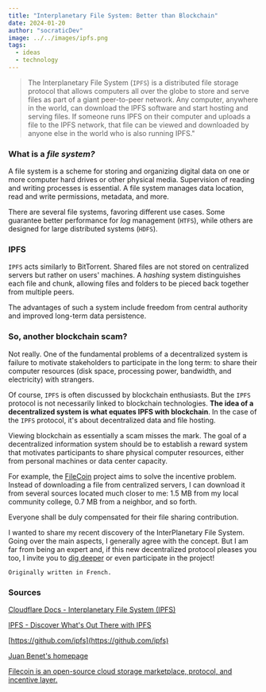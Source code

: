 ```yaml
---
title: "Interplanetary File System: Better than Blockchain"
date: 2024-01-20
author: "socraticDev"
image: ../../images/ipfs.png
tags:
  - ideas
  - technology
---
```


>The Interplanetary File System (`IPFS`) is a distributed file storage protocol
>that allows computers all over the globe to store and serve files as part of a
>giant peer-to-peer network. Any computer, anywhere in the world, can download
>the IPFS software and start hosting and serving files. If someone runs IPFS on
>their computer and uploads a file to the IPFS network, that file can be viewed
>and downloaded by anyone else in the world who is also running IPFS."

### What is a _file system?_

A file system is a scheme for storing and organizing digital data on one or more computer hard drives or other physical media. Supervision of reading and writing processes is essential. A file system manages data location, read and write
permissions, metadata, and more.

There are several file systems, favoring different use cases.
Some guarantee better performance for _log_ management (`HTFS`), while
others are designed for large distributed systems (`HDFS`).

### IPFS

`IPFS` acts similarly to BitTorrent. Shared files are not
stored on centralized servers but rather on users' machines. A _hashing_ system distinguishes each file and chunk, allowing files and folders to be pieced back together from multiple peers.

The advantages of such a system include freedom from central authority and
improved long-term data persistence.

### So, another blockchain scam?

Not really. One of the fundamental problems of a decentralized system is failure to
motivate stakeholders to participate in the long term: to share their
computer resources (disk space, processing power, bandwidth, and electricity) with strangers.

Of course, `IPFS` is often discussed by blockchain enthusiasts.
But the `IPFS` protocol is not necessarily linked to
blockchain technologies. **The idea of ​​a decentralized system is what equates
IPFS with blockchain**. In the case of the `IPFS` protocol, it's about decentralized data and file hosting.

Viewing blockchain as essentially a scam misses the mark.
The goal of a decentralized information system should be to establish
a reward system that motivates participants to share physical computer resources, either from 
personal machines or data center capacity.

For example, the [FileCoin](https://filecoin.io/) project aims to solve the incentive problem. Instead of downloading a file from
centralized servers, I can download it from several
sources located much closer to me: 1.5 MB from my local community college, 0.7
MB from a neighbor, and so forth.

Everyone shall be duly compensated for their file sharing contribution.

I wanted to share my recent discovery of the InterPlanetary File System.
Going over the main aspects, I generally agree with the concept. But I am far from
being an expert and, if this new decentralized protocol pleases you too, I
invite you to [dig deeper](https://docs.ipfs.tech/how-to/) or even participate in the project!

`Originally written in French.`

### Sources

[Cloudflare Docs - Interplanetary File System (IPFS)](https://developers.cloudflare.com/web3/ipfs-gateway/concepts/ipfs/)

[IPFS - Discover What's Out There with IPFS](https://ipfs.tech/)

[https://github.com/ipfs](https://github.com/ipfs)

[Juan Benet's homepage](https://juan.benet.ai/)

[Filecoin is an open-source cloud storage marketplace, protocol, and incentive layer.](https://filecoin.io/)
